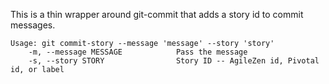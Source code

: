 This is a thin wrapper around git-commit that adds a story id to commit messages.

    Usage: git commit-story --message 'message' --story 'story'
        -m, --message MESSAGE            Pass the message
        -s, --story STORY                Story ID -- AgileZen id, Pivotal id, or label
